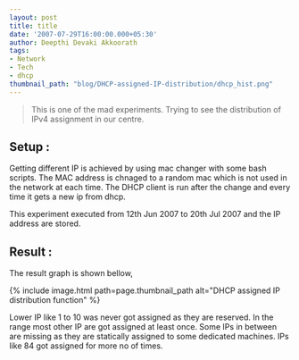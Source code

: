 ```yaml
---
layout: post
title: title
date: '2007-07-29T16:00:00.000+05:30'
author: Deepthi Devaki Akkoorath
tags:
- Network
- Tech
- dhcp 
thumbnail_path: "blog/DHCP-assigned-IP-distribution/dhcp_hist.png"
---
```


> This is one of the mad experiments.
> Trying to see the distribution of IPv4 assignment in our centre. 

## Setup : 
Getting different IP is achieved by using mac changer with some bash scripts. The MAC address is chnaged to a random mac which is not used in the network at each time. The DHCP client is run after the change and every time it gets a new ip from dhcp. 

This experiment executed from 12th Jun 2007 to 20th Jul 2007 and the IP address are stored. 

## Result : 
The result graph is shown bellow, 

{% include image.html path=page.thumbnail_path alt="DHCP assigned IP distribution function" %}

Lower IP like 1 to 10 was never got assigned as they are reserved. In the 
range most other IP are got assigned at least once. Some IPs in between are missing as they are statically assigned to some dedicated machines. IPs like 84 got assigned for more no of times.
